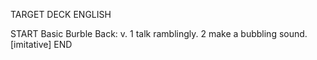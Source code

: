 TARGET DECK
ENGLISH

START
Basic
Burble
Back: v. 1 talk ramblingly. 2 make a bubbling sound. [imitative]
END
